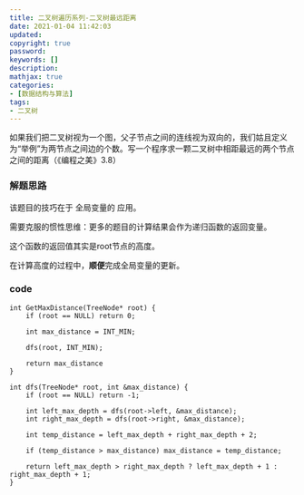 ```yaml
---
title: 二叉树遍历系列-二叉树最远距离
date: 2021-01-04 11:42:03
updated:
copyright: true
password:
keywords: []
description: 
mathjax: true
categories:
- [数据结构与算法]
tags: 
- 二叉树
---
```


如果我们把二叉树视为一个图，父子节点之间的连线视为双向的，我们姑且定义为“举例”为两节点之间边的个数。写一个程序求一颗二叉树中相距最远的两个节点之间的距离（《编程之美》3.8）

### 解题思路

该题目的技巧在于 全局变量的 应用。

需要克服的惯性思维：更多的题目的计算结果会作为递归函数的返回变量。

这个函数的返回值其实是root节点的高度。

在计算高度的过程中，**顺便**完成全局变量的更新。

### code

```
int GetMaxDistance(TreeNode* root) {
    if (root == NULL) return 0;
    
    int max_distance = INT_MIN;

    dfs(root, INT_MIN);

    return max_distance
}

int dfs(TreeNode* root, int &max_distance) {
    if (root == NULL) return -1;

    int left_max_depth = dfs(root->left, &max_distance);
    int right_max_depth = dfs(root->right, &max_distance);

    int temp_distance = left_max_depth + right_max_depth + 2;

    if (temp_distance > max_distance) max_distance = temp_distance;

    return left_max_depth > right_max_depth ? left_max_depth + 1 : right_max_depth + 1;
}
```